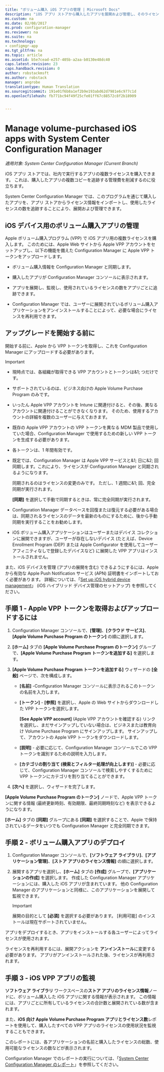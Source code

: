 ```yaml
---
title: "ボリューム購入 iOS アプリの管理 | Microsoft Docs"
description: "iOS アプリ ストアから購入したアプリを展開および管理し、そのライセンスを追跡します。"
ms.custom: na
ms.date: 02/08/2017
ms.prod: configuration-manager
ms.reviewer: na
ms.suite: na
ms.technology:
- configmgr-app
ms.tgt_pltfrm: na
ms.topic: article
ms.assetid: b5e7cead-e257-405b-a2aa-b0130e48dc40
caps.latest.revision: 23
caps.handback.revision: 0
author: robstackmsft
ms.author: robstack
manager: angrobe
translationtype: Human Translation
ms.sourcegitcommit: 191e01f6b8a1ef2b9e193abd62d7981e6c977c1d
ms.openlocfilehash: fb771bc94f49f25cfe01ff67c88572c8f2b18909


---
```

# <a name="manage-volume-purchased-ios-apps-with-system-center-configuration-manager"></a>Manage volume-purchased iOS apps with System Center Configuration Manager

*適用対象: System Center Configuration Manager (Current Branch)*



 iOS アプリ ストアでは、社内で実行するアプリの複数ライセンスを購入できます。 これは、購入したアプリの複数コピーを追跡する管理費を削減するのに役立ちます。  

 System Center Configuration Manager では、このプログラムを通じて購入したアプリを、アプリ ストアからライセンス情報をインポートし、使用したライセンスの数を追跡することにより、展開および管理できます。  

## <a name="manage-volume-purchased-apps-for-ios-devices"></a>iOS デバイス用のボリューム購入アプリの管理  
 Apple ボリューム購入プログラム (VPP) で iOS アプリ用の複数ライセンスを購入します。 このためには、Apple Web サイトから Apple VPP アカウントをセットアップし、以下の機能を備えた Configuration Manager に Apple VPP トークンをアップロードします。  

-   ボリューム購入情報を Configuration Manager と同期します。  

-   購入したアプリが Configuration Manager コンソールに表示されます。  

-   アプリを展開し、監視し、使用されているライセンスの数をアプリごとに追跡できます。  

-   Configuration Manager では、ユーザーに展開されているボリューム購入アプリケーションをアンインストールすることによって、必要な場合にライセンスを再利用できます。  

## <a name="before-you-start"></a>アップグレードを開始する前に  
 開始する前に、Apple から VPP トークンを取得し、これを Configuration Manager にアップロードする必要があります。  

> [!IMPORTANT]  
>  -   現時点では、各組織が取得できる VPP アカウントとトークンは&1; つだけです。  
> -   サポートされているのは、ビジネス向けの Apple Volume Purchase Program のみです。  
> -   いったん Apple VPP アカウントを Intune に関連付けると、その後、異なるアカウントに関連付けることができなくなります。 そのため、使用するアカウントの詳細を複数のユーザーに与えておきます。  
> -   既存の Apple VPP アカウントの VPP トークンを異なる MDM 製品で使用していた場合、Configuration Manager で使用するための新しい VPP トークンを生成する必要があります。  
> -   各トークンは、1 年間有効です。  
> -   既定では、Configuration Manager は Apple VPP サービスと&1; 日に&2; 回同期します。これにより、ライセンスが Configuration Manager と同期されるようになります。  
>   
>      同期されるのはライセンスの変更のみです。 ただし、1 週間に&1; 回、完全同期が実行されます。  
>   
>      **[同期]** を選択して手動で同期するときは、常に完全同期が実行されます。  
> -   Configuration Manager データベースを回復または復元する必要がある場合は、同期されるライセンスのデータを最新のものにするために、後から手動同期を実行することをお勧めします。  
> -   iOS ボリューム購入アプリケーションはユーザーまたはデバイス コレクションに展開できますが、ユーザーが存在しないデバイス (たとえば、Device Enrollment Program (DEP) または Apple Configurator を使用してユーザー アフィニティなしで登録したデバイスなど) に展開した VPP アプリはインストールされません。  

 また、iOS デバイスを管理 (アプリの展開を含む) できるようにするには、Apple から有効な Apple Push Notification サービス (APN) 証明書をインポートしておく必要があります。 詳細については、「[Set up iOS hybrid device management](../../mdm/deploy-use/enroll-hybrid-ios-mac.md)」 (iOS ハイブリッド デバイス管理のセットアップ) を参照してください。  

## <a name="step-1---to-get-and-upload-an-apple-vpp-token"></a>手順 1 - Apple VPP トークンを取得およびアップロードするには  

1.  Configuration Manager コンソールで、**[管理]**、**[クラウド サービス]**、**[Apple Volume Purchase Program のトークン]** の順に選択します。   

3.  **[ホーム]** タブの **[Apple Volume Purchase Program のトークン]** グループで、**[Apple Volume Purchase Program トークンを追加する]** を選択します。  

4.  **[Apple Volume Purchase Program トークンを追加する]** ウィザードの **[全般]** ページで、次を構成します。   

    -   **[名前]** -Configuration Manager コンソールに表示されるこのトークンの名前を入力します。  

    -   **[トークン]** - **[参照]** を選択し、Apple の Web サイトからダウンロードした VPP トークンを選択します。  

         **[See Apple VPP account]** (Apple VPP アカウントを確認する) リンクを選択し、まだサインアップしていない場合は、ビジネスまたは教育向け Volume Purchase Program にサインアップします。 サインアップして、アカウントの Apple VPP トークンをダウンロードします。  

    -   **[説明]** - 必要に応じて、Configuration Manager コンソールでこの VPP トークンを識別するための説明を入力します。  

    -   **[カテゴリの割り当て (検索とフィルター処理が向上します)]** - 必要に応じて、Configuration Manager コンソールで検索しやすくするために VPP トークンにカテゴリを割り当てることができます。  

5.  **[次へ]** を選択し、ウィザードを完了します。  

**[Apple Volume Purchase Program のトークン]** ノードで、Apple VPP トークンに関する情報 (最終更新時刻、有効期限、最終同期時刻など) を表示できるようになります。

**[ホーム]** タブの **[同期]** グループにある **[同期]** を選択することで、Apple で保持されているデータをいつでも Configuration Manager と完全同期できます。  

## <a name="step-2---deploy-a-volume-purchased-app"></a>手順 2 - ボリューム購入アプリのデプロイ  

1.  Configuration Manager コンソールで、**[ソフトウェア ライブラリ]**、**[アプリケーション管理]**、**[ストア アプリのライセンス情報]** の順に選択します。  

3.  展開するアプリを選択し、**[ホーム]** タブの **[作成]** グループで、**[アプリケーションの作成]** を選択します。
作成した Configuration Manager アプリケーションには、購入した iOS アプリが含まれています。 他の Configuration Manager のアプリケーションと同様に、このアプリケーションを展開して監視できます。

    > [!IMPORTANT]  
    > 展開の目的として **[必須]** を選択する必要があります。 [利用可能] のインストールは現在サポートされていません。

 アプリをデプロイするとき、アプリをインストールする各ユーザーによってライセンスが使用されます。  

 ライセンスを再利用するには、展開アクションを **アンインストール**に変更する必要があります。 アプリがアンインストールされた後、ライセンスが再利用されます。  

## <a name="step-3---monitor-ios-vpp-apps"></a>手順 3 - iOS VPP アプリの監視  
 **ソフトウェア ライブラリ** ワークスペースの**ストア アプリのライセンス情報**ノードに、ボリューム購入した iOS アプリに関する情報が表示されます。 この情報には、アプリごとに所有しているライセンスの合計数と展開されている数が含まれます。

 また、**iOS 向け Apple Volume Purchase Program アプリとライセンス数**レポートを使用して、購入したすべての VPP アプリのライセンスの使用状況を監視することもできます。  

 このレポートには、各アプリケーションの名前と購入したライセンスの総数、使用可能なライセンスの数などが表示されます。  

 Configuration Manager でのレポートの実行については、「[System Center Configuration Manager のレポート](../../core/servers/manage/reporting.md)」を参照してください。  



<!--HONumber=Feb17_HO2-->


